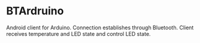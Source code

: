 # BTArdruino 
Android client for Arduino. Connection establishes through Bluetooth. Client receives temperature and LED state and control LED state.
